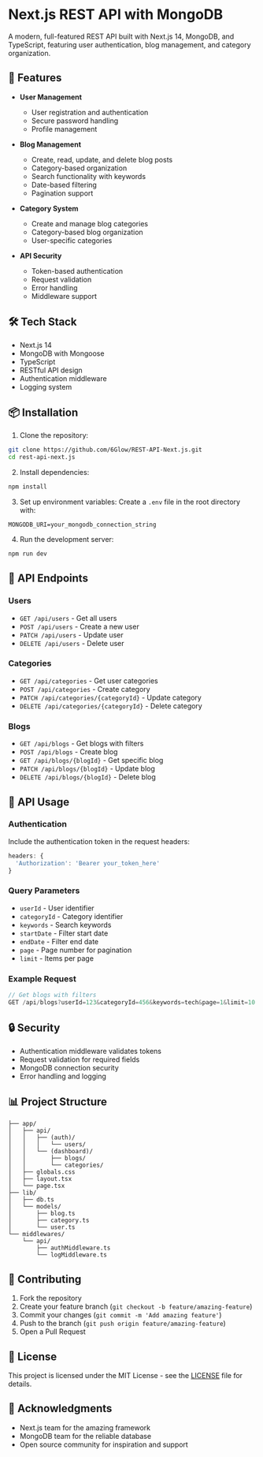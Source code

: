 # Next.js REST API with MongoDB

A modern, full-featured REST API built with Next.js 14, MongoDB, and TypeScript, featuring user authentication, blog management, and category organization.

## 🚀 Features

- **User Management**
  - User registration and authentication
  - Secure password handling
  - Profile management

- **Blog Management**
  - Create, read, update, and delete blog posts
  - Category-based organization
  - Search functionality with keywords
  - Date-based filtering
  - Pagination support

- **Category System**
  - Create and manage blog categories
  - Category-based blog organization
  - User-specific categories

- **API Security**
  - Token-based authentication
  - Request validation
  - Error handling
  - Middleware support

## 🛠️ Tech Stack

- Next.js 14
- MongoDB with Mongoose
- TypeScript
- RESTful API design
- Authentication middleware
- Logging system

## 📦 Installation

1. Clone the repository:
```bash
git clone https://github.com/6Glow/REST-API-Next.js.git
cd rest-api-next.js
```

2. Install dependencies:
```bash
npm install
```

3. Set up environment variables:
Create a `.env` file in the root directory with:
```env
MONGODB_URI=your_mongodb_connection_string
```

4. Run the development server:
```bash
npm run dev
```

## 🔑 API Endpoints

### Users
- `GET /api/users` - Get all users
- `POST /api/users` - Create a new user
- `PATCH /api/users` - Update user
- `DELETE /api/users` - Delete user

### Categories
- `GET /api/categories` - Get user categories
- `POST /api/categories` - Create category
- `PATCH /api/categories/{categoryId}` - Update category
- `DELETE /api/categories/{categoryId}` - Delete category

### Blogs
- `GET /api/blogs` - Get blogs with filters
- `POST /api/blogs` - Create blog
- `GET /api/blogs/{blogId}` - Get specific blog
- `PATCH /api/blogs/{blogId}` - Update blog
- `DELETE /api/blogs/{blogId}` - Delete blog

## 📝 API Usage

### Authentication
Include the authentication token in the request headers:
```javascript
headers: {
  'Authorization': 'Bearer your_token_here'
}
```

### Query Parameters
- `userId` - User identifier
- `categoryId` - Category identifier
- `keywords` - Search keywords
- `startDate` - Filter start date
- `endDate` - Filter end date
- `page` - Page number for pagination
- `limit` - Items per page

### Example Request
```javascript
// Get blogs with filters
GET /api/blogs?userId=123&categoryId=456&keywords=tech&page=1&limit=10
```

## 🔒 Security

- Authentication middleware validates tokens
- Request validation for required fields
- MongoDB connection security
- Error handling and logging

## 📊 Project Structure

```
├── app/
│   ├── api/
│   │   ├── (auth)/
│   │   │   └── users/
│   │   └── (dashboard)/
│   │       ├── blogs/
│   │       └── categories/
│   ├── globals.css
│   ├── layout.tsx
│   └── page.tsx
├── lib/
│   ├── db.ts
│   └── models/
│       ├── blog.ts
│       ├── category.ts
│       └── user.ts
└── middlewares/
    └── api/
        ├── authMiddleware.ts
        └── logMiddleware.ts
```

## 🤝 Contributing

1. Fork the repository
2. Create your feature branch (`git checkout -b feature/amazing-feature`)
3. Commit your changes (`git commit -m 'Add amazing feature'`)
4. Push to the branch (`git push origin feature/amazing-feature`)
5. Open a Pull Request

## 📄 License

This project is licensed under the MIT License - see the [LICENSE](LICENSE) file for details.


## 🙏 Acknowledgments

- Next.js team for the amazing framework
- MongoDB team for the reliable database
- Open source community for inspiration and support
